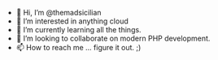- 👋 Hi, I’m @themadsicilian
- 👀 I’m interested in anything cloud
- 🌱 I’m currently learning all the things.
- 💞️ I’m looking to collaborate on modern PHP development.
- 📫 How to reach me ... figure it out. ;)

<!---
themadsicilian/themadsicilian is a ✨ special ✨ repository because its `README.md` (this file) appears on your GitHub profile.
You can click the Preview link to take a look at your changes.
--->
